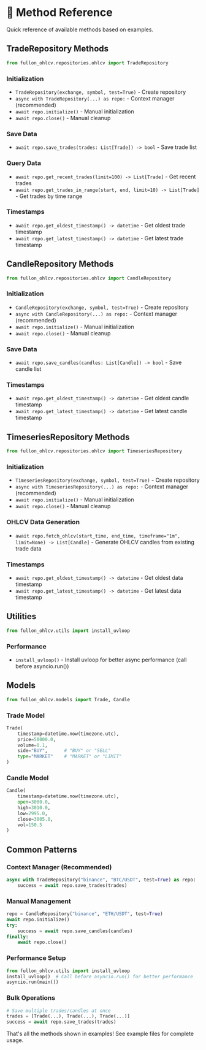 # 🔧 Method Reference

Quick reference of available methods based on examples.

## TradeRepository Methods

```python
from fullon_ohlcv.repositories.ohlcv import TradeRepository
```

### Initialization
- `TradeRepository(exchange, symbol, test=True)` - Create repository
- `async with TradeRepository(...) as repo:` - Context manager (recommended)
- `await repo.initialize()` - Manual initialization
- `await repo.close()` - Manual cleanup

### Save Data
- `await repo.save_trades(trades: List[Trade]) -> bool` - Save trade list

### Query Data
- `await repo.get_recent_trades(limit=100) -> List[Trade]` - Get recent trades
- `await repo.get_trades_in_range(start, end, limit=10) -> List[Trade]` - Get trades by time range

### Timestamps
- `await repo.get_oldest_timestamp() -> datetime` - Get oldest trade timestamp
- `await repo.get_latest_timestamp() -> datetime` - Get latest trade timestamp

## CandleRepository Methods

```python
from fullon_ohlcv.repositories.ohlcv import CandleRepository
```

### Initialization
- `CandleRepository(exchange, symbol, test=True)` - Create repository
- `async with CandleRepository(...) as repo:` - Context manager (recommended)
- `await repo.initialize()` - Manual initialization
- `await repo.close()` - Manual cleanup

### Save Data  
- `await repo.save_candles(candles: List[Candle]) -> bool` - Save candle list

### Timestamps
- `await repo.get_oldest_timestamp() -> datetime` - Get oldest candle timestamp
- `await repo.get_latest_timestamp() -> datetime` - Get latest candle timestamp

## TimeseriesRepository Methods

```python
from fullon_ohlcv.repositories.ohlcv import TimeseriesRepository
```

### Initialization
- `TimeseriesRepository(exchange, symbol, test=True)` - Create repository
- `async with TimeseriesRepository(...) as repo:` - Context manager (recommended)
- `await repo.initialize()` - Manual initialization
- `await repo.close()` - Manual cleanup

### OHLCV Data Generation
- `await repo.fetch_ohlcv(start_time, end_time, timeframe="1m", limit=None) -> List[Candle]` - Generate OHLCV candles from existing trade data

### Timestamps
- `await repo.get_oldest_timestamp() -> datetime` - Get oldest data timestamp
- `await repo.get_latest_timestamp() -> datetime` - Get latest data timestamp

## Utilities

```python
from fullon_ohlcv.utils import install_uvloop
```

### Performance
- `install_uvloop()` - Install uvloop for better async performance (call before asyncio.run())

## Models

```python
from fullon_ohlcv.models import Trade, Candle
```

### Trade Model
```python
Trade(
    timestamp=datetime.now(timezone.utc),
    price=50000.0,
    volume=0.1,
    side="BUY",      # "BUY" or "SELL"
    type="MARKET"    # "MARKET" or "LIMIT"
)
```

### Candle Model
```python
Candle(
    timestamp=datetime.now(timezone.utc),
    open=3000.0,
    high=3010.0,
    low=2995.0,
    close=3005.0,
    vol=150.5
)
```

## Common Patterns

### Context Manager (Recommended)
```python
async with TradeRepository("binance", "BTC/USDT", test=True) as repo:
    success = await repo.save_trades(trades)
```

### Manual Management
```python
repo = CandleRepository("binance", "ETH/USDT", test=True)
await repo.initialize()
try:
    success = await repo.save_candles(candles)
finally:
    await repo.close()
```

### Performance Setup
```python
from fullon_ohlcv.utils import install_uvloop
install_uvloop()  # Call before asyncio.run() for better performance
asyncio.run(main())
```

### Bulk Operations
```python
# Save multiple trades/candles at once
trades = [Trade(...), Trade(...), Trade(...)]
success = await repo.save_trades(trades)
```

That's all the methods shown in examples! See example files for complete usage.